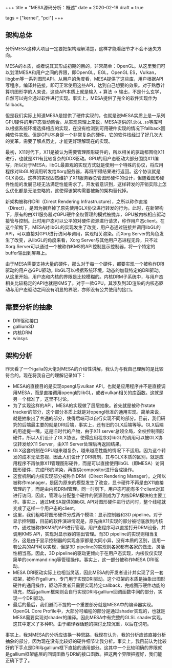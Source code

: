 +++
title = "MESA源码分析：概述"
date = 2020-02-19
draft = true


tags = ["kernel", "pci"]
+++

## 架构总体

分析MESA这种大项目一定要把架构理解清楚，这样才能看细节才不会不迷失方向。

MESA的本质，或者说其其形成初期的目的，非常简单：OpenGL。从这里我们可以划清MESA和用户之间的界限，即OpenGL，EGL，OpenGL ES，Vulkan，libgbm等一系列图形API。从用户的角度看，MESA提供了这些库，用户根据API写程序，编译并链接，即可正常使用这些API，达到自己想要的效果。对于熟悉计算机图形学的人来说，这些API本质上就是输入 + 算法 -> 输出，不是什么玄学，自然可以完全通过软件进行实现。事实上，MESA提供了完全的软件实现作为fallback。

但是我们实际上知道MESA是提供了硬件实现的，也就是说MESA实质上是一系列GPU硬件的用户态驱动集合。从实现原理上来说，MESA提供的`libGL.so`等库可以根据系统环境选择相应的实现，在没有检测到可用硬件实现的情况下fallback回纯软件实现。但是GPU本身是一个非常复杂的硬件，它的软件栈经过了好几次大的变革，需要了解点历史，才能更好理解现在的实现。

最初，X11时代下，X11是被认为需要管理图形硬件的，所以相关的驱动都围绕X11进行，也就是X11有比较复杂的DDX驱动。GPU的用户态驱动大部分围绕X11编写，所以对于MESA，libGL最直观的实现方式就是使用一个特殊的协议，将应用程序对libGL的调用转发给Xorg服务器，再将所得结果进行返回。这个协议就是GLX协议。这样的实现固然维护了X11服务器总管图形硬件的设计，但随着图形硬件性能的发展已经无法满足性能需求了。开发者意识到，这样转发的开销实际上怎么优化都是无法忽略的，这使得该架构需要被新的架构替代掉。

新架构被称作DRI（Direct Rendering Infrastructure），之所以称作直接（Direct），是因为摒弃掉了原先使用GLX协议进行转发的行为。此时，在新架构下，原有的由X11服务器对GPU硬件全权管理的模式被抛弃，GPU被内核相应驱动接管与控制。此时用户态可以公平的对硬件资源进行请求，称作用户态client。在这个架构下，MESA对libGL的实现发生了改变，用户态通过链接并调用libGL的API，可以直接对GPU进行访问与调用，实现相关渲染。而Xorg Server的角色发生了改变，从libGL的角度来看，Xorg Server与其他用户态进程无异，只不过Xorg Server可以通过一个被称作KMS的API控制显示控制器，将一个特定的buffer输出到屏幕上。

由于MESA需要支持大量的硬件，那么对于每一个硬件，都要实现一个被称作DRI驱动的用户态GPU驱动。libGL可以根据系统环境，动态的加载特定的DRI驱动。从这里开始，用户态和内核的界限是比较模糊的。内核DRM子系统中，与用户态相关比较稳定的API也就是KMS了。对于一款GPU，其涉及到3D渲染的内核态驱动与用户态驱动之间没有明显的界限，亦即没有公共使用的接口。

## 需要分析的抽象

* DRI驱动接口
* gallium3D
* 内核DRM
* winsys

## 架构分析

昨天看了一个igalia的大佬对MESA的介绍性讲解，我认为与我自己理解的是比较符合的。现在将我自己的理解记录如下：

* MESA的直接目的是实现opengl与vulkan API，也就是应用程序并不是直接调用MESA，而是直接调用opengl的libGL，或者vulkan相关的库函数。这就是另一个标准了，这里不讨论。
* 为了实现这样的API，MESA的实现做了层层抽象。首先就是被称作state tracker的部分，这个部分本质上就是对opengl标准的通用实现。简单来说，就是抽象出了共通的部分，使得后端可以自行实现不同的部分。目前，我们研究的后端最主要的就是DRI后端，事实上，还有旧的GLX后端等等。GLX后端的用途提一嘴，这是旧时代的产物，由于X11 server总领全局，全权控制图形硬件，所以人们设计了GLX协议，使得应用程序对libGL的调用可以被GLX协议转发给X11 Server，由X11 Server处理后再返回结果。
* GLX这套机制在GPU越来越复杂，越来越高性能的情况下不适用。因为这个转发的成本无法忽视，因此人们设计了DRI机制，其与GLX本质的区别，就是应用程序不再依靠X11管理图形硬件，而是可以直接使用libGL（即MESA）访问图形硬件，完成FB的渲染，再提供compositor进行合成操作。
* 这套机制的内核实现部分被称作DRM（Direct Rendering Manager）。之所以被称作manager，是因为原来的模型发生了改变，显卡硬件不再是由X11直接管理的了，而是由内核DRM管理。同一时刻下，用户态可能有多个client对其进行访问，因此，管理与分配整个硬件的资源则成为了内核DRM模块的主要工作。事实上，通过MESA提供的libGL API对图形硬件进行访问时，整个线程就变成了这样一个用户态的client。
* 这里，我们粗略将图形硬件分成两个模块：显示控制器和3D pipeline。对于显示控制器，目前的软件演进情况是，原先由X11实现的部分被彻底放到内核中，通过被称作KMS的API进行管理。用户态程序可以直接打开DRM设备，并调用KMS API，实现对显示器的输出管理。而3D pipeline的实现则相当复杂，这是由于显示控制器的实现各家都是大同小异，没有本质的区别，适用一套公共的API可以实现，但是3D pipeline的实现则各家都有各家的做法，灵活性相当高。因此，3D pipeline的驱动更倾向于在用户态实现，内核仅仅实现简单的command ring等管理操作。事实上，这一部分被称作MESA DRI驱动。
* MESA DRI驱动实际上也相当灵活，因此MESA的开发者设计并实现了另一套框架，被称作gallium，专门用于实现DRI驱动。这个框架的本质是抽象出图形硬件的通用操作，驱动开发者只需要实现特定callback，完成图形硬件功能的填充，然后gallium框架则会自行实现DRI与gallium回调函数中间的部分，实现一个DRI驱动。
* 最后的最后，我们避而不提的一个重要部分就是MESA中的编译器实现。OpenGL Core Profile中，大部分可编程的部分是通过shader实现的，也就是MESA需要实现对shader的编译。因此MESA中有完整的GLSL shader实现，这其中定义了多种IR。由于编译器话题的探讨比较沉重，以后在说吧。



事实上，我对MESA的分析应该换一种思路，我现在认为，我的分析应该直接分析抽象的部分，因为现在没有比较好的硬件细节让我分析。事实上，我目前认为比较好的下手点是DRI与gallium框下直接的通用部分。这其中一个比较明确的界限就是gallium框架底层的回调函数与DRI的接口函数。把这两个界限把握好，我们能正确下手了。
